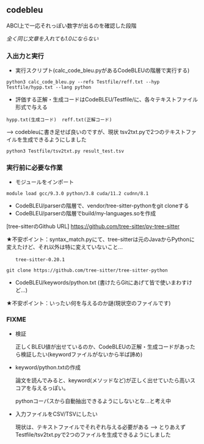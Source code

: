 ## codebleu
  ABCI上で一応それっぽい数字が出るのを確認した段階
  
  *全く同じ文章を入れても1.0にならない*

### 入出力と実行
  - 実行スクリプト(calc_code_bleu.pyがあるCodeBLEUの階層で実行する)
  ```
  python3 calc_code_bleu.py --refs Testfile/reff.txt --hyp Testfile/hypp.txt --lang python
  ```
  
  - 評価する正解・生成コードはCodeBLEU/Testfile/に、各々テキストファイル形式で与える
  ```
  hypp.txt(生成コード)  reff.txt(正解コード)
  ```
  --> codebleuに書き足せば良いのですが、現状 tsv2txt.pyで2つのテキストファイルを生成できるようにしました
  ```
  python3 Testfile/tsv2txt.py result_test.tsv
  ```
  
  
### 実行前に必要な作業
  
  - モジュールをインポート
  ```
  module load gcc/9.3.0 python/3.8 cuda/11.2 cudnn/8.1
  ```
  - CodeBLEU/parserの階層で、vendor/tree-sitter-pythonをgit cloneする
  - CodeBLEU/parserの階層でbuild/my-languages.soを作成
  
  [tree-sitterのGithub URL] https://github.com/tree-sitter/py-tree-sitter
  
  
  ★不安ポイント：syntax_match.pyにて、tree-sitterは元のJavaからPythonに変えたけど、それ以外は特に変えていないこと...
  ```
 　　tree-sitter-0.20.1
  
  git clone https://github.com/tree-sitter/tree-sitter-python
  ```
  
  - CodeBLEU/keywords/python.txt (書けたらGitにあげて皆で使いまわすけど...)
  
  ★不安ポイント：いったい何を与えるのか謎(現状空のファイルです)

### FIXME
  - 検証
  
    正しくBLEU値が出せているのか、CodeBLEUの正解・生成コードがあったら検証したい(keywordファイルがないから半ば諦め)
  - keyword/python.txtの作成
  
    論文を読んでみると、keyword(メソッドなど)が正しく出せていたら高いスコアを与えるっぽい。
    
    pythonコーパスから自動抽出できるようにしないとな...と考え中
  - 入力ファイルをCSV/TSVにしたい
    
    現状は、テキストファイルでそれぞれ与える必要がある --> とりあえずTestfile/tsv2txt.pyで2つのファイルを生成できるようにしました
